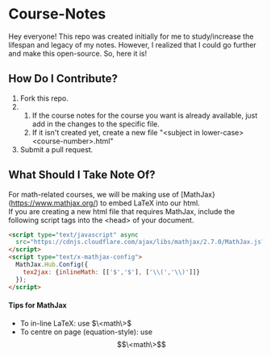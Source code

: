 # Course-Notes
Hey everyone!  This repo was created initially for me to study/increase the lifespan and legacy of my notes.  However, I realized that I could go further and make this open-source.  So, here it is!

## How Do I Contribute?
1. Fork this repo.
2. 
   1. If the course notes for the course you want is already available, just add in the changes to the specific file.
   2. If it isn't created yet, create a new file "\<subject in lower-case\>\<course-number\>.html"
3. Submit a pull request.

## What Should I Take Note Of?
For math-related courses, we will be making use of [MathJax}(https://www.mathjax.org/) to embed LaTeX into our html.  
If you are creating a new html file that requires MathJax, include the following script tags into the \<head\> of your document.
```html
<script type="text/javascript" async
  src="https://cdnjs.cloudflare.com/ajax/libs/mathjax/2.7.0/MathJax.js?config=TeX-MML-AM_CHTML">
</script>
<script type="text/x-mathjax-config">
  MathJax.Hub.Config({
    tex2jax: {inlineMath: [['$','$'], ['\\(','\\)']]}
  });
</script>
```

#### Tips for MathJax
 - To in-line LaTeX: use $\<math\>$
 - To centre on page (equation-style): use $$\<math\>$$
